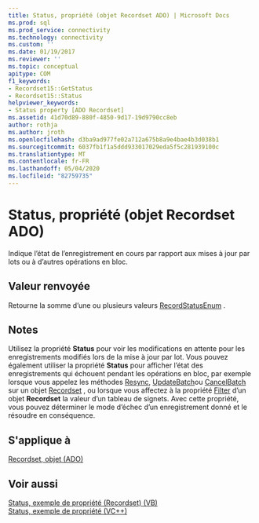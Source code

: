 ```yaml
---
title: Status, propriété (objet Recordset ADO) | Microsoft Docs
ms.prod: sql
ms.prod_service: connectivity
ms.technology: connectivity
ms.custom: ''
ms.date: 01/19/2017
ms.reviewer: ''
ms.topic: conceptual
apitype: COM
f1_keywords:
- Recordset15::GetStatus
- Recordset15::Status
helpviewer_keywords:
- Status property [ADO Recordset]
ms.assetid: 41d70d89-880f-4850-9d17-19d9790cc8eb
author: rothja
ms.author: jroth
ms.openlocfilehash: d3ba9ad977fe02a712a675b8a9e4bae4b3d038b1
ms.sourcegitcommit: 6037fb1f1a5ddd933017029eda5f5c281939100c
ms.translationtype: MT
ms.contentlocale: fr-FR
ms.lasthandoff: 05/04/2020
ms.locfileid: "82759735"
---
```

# <a name="status-property-ado-recordset"></a>Status, propriété (objet Recordset ADO)
Indique l’état de l’enregistrement en cours par rapport aux mises à jour par lots ou à d’autres opérations en bloc.  
  
## <a name="return-value"></a>Valeur renvoyée  
 Retourne la somme d’une ou plusieurs valeurs [RecordStatusEnum](../../../ado/reference/ado-api/recordstatusenum.md) .  
  
## <a name="remarks"></a>Notes  
 Utilisez la propriété **Status** pour voir les modifications en attente pour les enregistrements modifiés lors de la mise à jour par lot. Vous pouvez également utiliser la propriété **Status** pour afficher l’état des enregistrements qui échouent pendant les opérations en bloc, par exemple lorsque vous appelez les méthodes [Resync](../../../ado/reference/ado-api/resync-method.md), [UpdateBatch](../../../ado/reference/ado-api/updatebatch-method.md)ou [CancelBatch](../../../ado/reference/ado-api/cancelbatch-method-ado.md) sur un objet [Recordset](../../../ado/reference/ado-api/recordset-object-ado.md) , ou lorsque vous affectez à la propriété [Filter](../../../ado/reference/ado-api/filter-property.md) d’un objet **Recordset** la valeur d’un tableau de signets. Avec cette propriété, vous pouvez déterminer le mode d’échec d’un enregistrement donné et le résoudre en conséquence.  
  
## <a name="applies-to"></a>S'applique à  
 [Recordset, objet (ADO)](../../../ado/reference/ado-api/recordset-object-ado.md)  
  
## <a name="see-also"></a>Voir aussi  
 [Status, exemple de propriété (Recordset) (VB)](../../../ado/reference/ado-api/status-property-example-recordset-vb.md)   
 [Status, exemple de propriété (VC++)](../../../ado/reference/ado-api/status-property-example-vc.md)   
